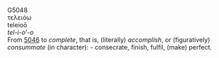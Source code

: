 <body>
  <p>G5048<br>  τελειόω  <br> teleioō  <br><i>tel-i-o‘-o </i><br>From <a href="g5046.htm">5046</a>  to <i>complete</i>, that is, (literally) <i>accomplish</i>, or (figuratively) <i>consummate</i> (in character): - consecrate, finish, fulfil, (make) perfect.<br></p>
 </body>